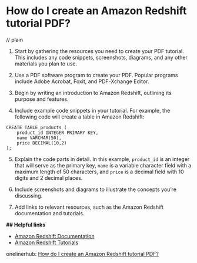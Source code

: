 # How do I create an Amazon Redshift tutorial PDF?
// plain

1. Start by gathering the resources you need to create your PDF tutorial. This includes any code snippets, screenshots, diagrams, and any other materials you plan to use.

2. Use a PDF software program to create your PDF. Popular programs include Adobe Acrobat, Foxit, and PDF-Xchange Editor.

3. Begin by writing an introduction to Amazon Redshift, outlining its purpose and features.

4. Include example code snippets in your tutorial. For example, the following code will create a table in Amazon Redshift:

```
CREATE TABLE products (
    product_id INTEGER PRIMARY KEY,
    name VARCHAR(50),
    price DECIMAL(10,2)
);
```

5. Explain the code parts in detail. In this example, `product_id` is an integer that will serve as the primary key, `name` is a variable character field with a maximum length of 50 characters, and `price` is a decimal field with 10 digits and 2 decimal places.

6. Include screenshots and diagrams to illustrate the concepts you’re discussing.

7. Add links to relevant resources, such as the Amazon Redshift documentation and tutorials.

**## Helpful links**

- [Amazon Redshift Documentation](https://docs.aws.amazon.com/redshift/latest/mgmt/welcome.html)
- [Amazon Redshift Tutorials](https://aws.amazon.com/redshift/tutorials/)

onelinerhub: [How do I create an Amazon Redshift tutorial PDF?](https://onelinerhub.com/amazon-redshift/how-do-i-create-an-amazon-redshift-tutorial-pdf)
